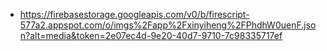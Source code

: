 - https://firebasestorage.googleapis.com/v0/b/firescript-577a2.appspot.com/o/imgs%2Fapp%2Fxinyiheng%2FPhdhW0uenF.json?alt=media&token=2e07ec4d-9e20-40d7-9710-7c98335717ef
